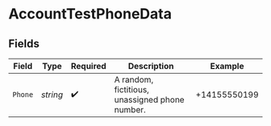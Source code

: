 # AccountTestPhoneData


## Fields

| Field                                          | Type                                           | Required                                       | Description                                    | Example                                        |
| ---------------------------------------------- | ---------------------------------------------- | ---------------------------------------------- | ---------------------------------------------- | ---------------------------------------------- |
| `Phone`                                        | *string*                                       | :heavy_check_mark:                             | A random, fictitious, unassigned phone number. | +14155550199                                   |